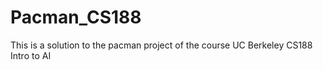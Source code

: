 # Pacman_CS188
This is a solution to the pacman project of the course UC Berkeley CS188 Intro to AI
